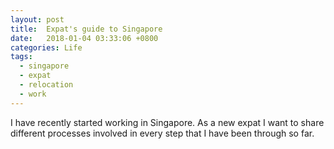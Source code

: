 ```yaml
---
layout: post
title:  Expat's guide to Singapore
date:   2018-01-04 03:33:06 +0800
categories: Life
tags:
  - singapore
  - expat
  - relocation
  - work
---
```


I have recently started working in Singapore. As a new expat I want to share different processes involved in every step that I have been through so far.
